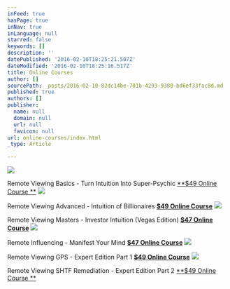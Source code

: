 ```yaml
---
inFeed: true
hasPage: true
inNav: true
inLanguage: null
starred: false
keywords: []
description: ''
datePublished: '2016-02-10T18:25:21.507Z'
dateModified: '2016-02-10T18:25:16.517Z'
title: Online Courses
author: []
sourcePath: _posts/2016-02-10-82dc14be-701b-4293-9380-bd6ef33fac8d.md
published: true
authors: []
publisher:
  name: null
  domain: null
  url: null
  favicon: null
url: online-courses/index.html
_type: Article

---
```

![](https://s3-us-west-2.amazonaws.com/the-grid-img/p/fdf3fdbf5c5edebb285f5c50a4ba6b186f196264.jpg)

Remote Viewing Basics - Turn Intuition Into Super-Psychic [**$49 Online Course **][0]
![](https://s3-us-west-2.amazonaws.com/the-grid-img/p/b52fdcd8919bab1fe3f20a70ab58758e69852b65.jpg)

Remote Viewing Advanced - Intuition of Billionaires **[$49 Online Course][1]**
![](https://the-grid-user-content.s3-us-west-2.amazonaws.com/4f7f09f7-16ac-4584-b06b-18f37e279ce2.jpg)

Remote Viewing Masters - Investor Intuition (Vegas Edition) **[$47 Online Course][2]**
![](https://the-grid-user-content.s3-us-west-2.amazonaws.com/92ce77cc-3c62-4948-b30c-9b15bb4a366c.jpg)

Remote Influencing - Manifest Your Mind **[$47 Online Course][3]**
![](https://the-grid-user-content.s3-us-west-2.amazonaws.com/3e746b76-3ae7-4c1f-8ead-a030a635e5d7.jpg)

Remote Viewing GPS - Expert Edition Part 1 [**$49 Online Course**][4]
![](https://the-grid-user-content.s3-us-west-2.amazonaws.com/59da2630-14df-4807-bd06-a6aecd03b190.jpg)

Remote Viewing SHTF Remediation - Expert Edition Part 2 [**$49 Online Course **][5]

[0]: https://www.udemy.com/remote-viewing-basics/?couponCode=Corporate-Prophet
[1]: https://www.udemy.com/remote-viewing-advanced-intuition-of-billionaires/?couponCode=ProphetTwoProfit
[2]: https://www.udemy.com/remote-viewing-masters-investor-intuition/?couponCode=RVMasters
[3]: https://www.udemy.com/remote-influencing/?couponCode=Manifest
[4]: https://www.udemy.com/remote-viewing-gps/?couponCode=GPS
[5]: https://www.udemy.com/remote-viewing-shtf-remediation/?couponCode=SHTF1